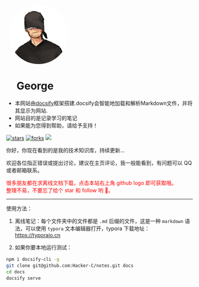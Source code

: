 &ensp;<img width="160px" style="border-radius: 50%" bo src="image/avatar.jpg">

    

# &ensp;&ensp;**George**

- 本网站由[docsify](https://docsify.js.org/#/)框架搭建.docsify会智能地加载和解析Markdown文件，并将其显示为网站.
- 网站目的是记录学习的笔记
- 如果能为您得到帮助，请给予支持！

[![stars](https://badgen.net/github/stars/mochazi/docsify-demo?color=4ab8a1)](https://github.com/mochazi/docsify-demo)
[![forks](https://badgen.net/github/forks/mochazi/docsify-demo?color=4ab8a1)](https://github.com/mochazi/docsify-demo)
![](https://img.shields.io/badge/%E6%91%B8%E9%B1%BC-%E7%A8%8B%E5%BA%8F%E5%91%98-green)

你好，你现在看到的是我的技术知识库，持续更新...

欢迎各位指正错误或提出讨论，建议在主页评论，我一般能看到，有问题可以 QQ 或者邮箱联系。

<font color=red>很多朋友都在求离线文档下载，点击本站右上角 github logo 即可获取哦。<br>整理不易，不要忘了给个 star 和 follow 哟 🎈。</font>

---

使用方法：

1. 离线笔记：每个文件夹中的文件都是 `.md` 后缀的文件，这是一种 `markdown` 语法，可以使用 `typora` 文本编辑器打开，typora 下载地址：https://typoraio.cn

2. 如果你要本地运行测试：

```bash
npm i docsify-cli -g
git clone git@github.com:Hacker-C/notes.git docs
cd docs
docsify serve
```
<br>

<span id="busuanzi_container_site_pv" style='display:none'>
    👀 本站总访问量：<span id="busuanzi_value_site_pv"></span> 次
</span>
<span id="busuanzi_container_site_uv" style='display:none'>
    | 🚴‍♂️ 本站总访客数：<span id="busuanzi_value_site_uv"></span> 人
</span>



